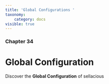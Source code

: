 ```yaml
---
title: 'Global Configurations '
taxonomy:
    category: docs
visible: true
---
```


### Chapter 34

# Global Configuration

Discover the **Global Configuration** of sellacious 